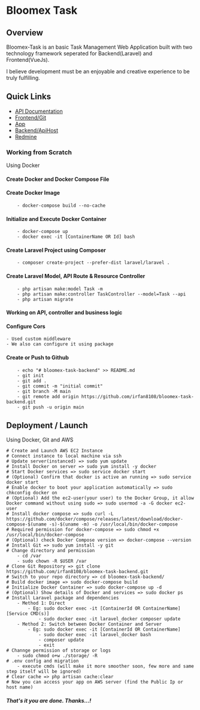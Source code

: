 ﻿# Bloomex Task

## Overview

Bloomex-Task is an basic Task Management Web Application built with two technology framework seperated for Backend(Laravel) and Frontend(VueJs).

I believe development must be an enjoyable and creative experience to be truly fulfilling.

## Quick Links

- [API Documentation](https://documenter.getpostman.com/view/2611803/2sA3BoZrF3)
- [Frontend/Git](https://github.com/irfan8108/bloomex-task-frontend.git)
- [App](http://amiss.in/bloomex)
- [Backend/ApiHost](http://54.253.133.209:8000/public)
- [Redmine](http://54.253.133.209:8080/projects/bloomex)

### Working from Scratch

Using Docker

  #### Create Docker and Docker Compose File
  #### Create Docker Image
		- docker-compose build --no-cache
  #### Initialize and Execute Docker Container
		- docker-compose up
		- docker exec -it [ContainerName OR Id] bash
  #### Create Laravel Project using Composer
		- composer create-project --prefer-dist laravel/laravel .
  #### Create Laravel Model, API Route & Resource Controller
		- php artisan make:model Task -m
		- php artisan make:controller TaskController --model=Task --api
		- php artisan migrate

  #### Working on API, controller and business logic

  #### Configure Cors
    - Used custom middleware
    - We also can configure it using package

  #### Create or Push to Github
		- echo "# bloomex-task-backend" >> README.md
		- git init
		- git add .
		- git commit -m "initial commit"
		- git branch -M main
		- git remote add origin https://github.com/irfan8108/bloomex-task-backend.git
		- git push -u origin main

## Deployment / Launch

Using Docker, Git and AWS

	# Create and Launch AWS EC2 Instance
	# Connect instance to local machine via ssh
	# Update server(instanced) => sudo yum update
	# Install Docker on server => sudo yum install -y docker
	# Start Docker services => sudo service docker start
	# (Optional) Confirm that docker is active an running => sudo service docker start
	# Enable docker to boot your application automatically => sudo chkconfig docker on
	# (Optional) Add the ec2-user(your user) to the Docker Group, it allow Docker command without using sudo => sudo usermod -a -G docker ec2-user
	# Install docker compose => sudo curl -L https://github.com/docker/compose/releases/latest/download/docker-compose-$(uname -s)-$(uname -m) -o /usr/local/bin/docker-compose 
	# Required permission for docker-compose => sudo chmod +x /usr/local/bin/docker-compose
	# (Optional) check Docker Compose version => docker-compose --version
	# Install Git => sudo yum install -y git
	# Change directory and permission
		- cd /var
		- sudo chown -R $USER /var
	# Clone Git Repository => git clone https://github.com/irfan8108/bloomex-task-backend.git
	# Switch to your repo directory => cd bloomex-task-backend/
	# Build docker image => sudo docker-compose build
	# Initialize Docker Container => sudo docker-compose up -d
	# (Optional) Show details of Docker and services => sudo docker ps
	# Install Laravel package and dependencies
		- Method 1: Direct
			- Eg: sudo docker exec -it [ContainerId OR ContainerName] [Service CMD(s)]
				- sudo docker exec -it laravel_docker composer update
		- Method 2: Switch between Docker Container and Server
			- Eg: sudo docker exec -it [ContainerId OR ContainerName]
				- sudo docker exec -it laravel_docker bash
				- composer update
				- exit
	# Channge permission of storage or logs
		- sudo chmod o+w ./storage/ -R
	# .env config and migration
		- execute cmds (will make it more smoother soon, few more and same step itself will be ignored)
	# Clear cache => php artisan cache:clear
	# Now you can access your app on AWS server (find the Public Ip or host name)

##### That's it you are done. Thanks...!
